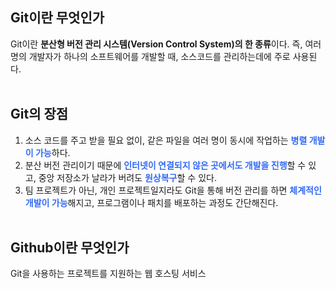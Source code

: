 ## Git이란 무엇인가

Git이란 **분산형 버전 관리 시스템(Version Control System)의 한 종류**이다. 즉, 여러 명의 개발자가 하나의 소프트웨어를 개발할 때, 소스코드를 관리하는데에 주로 사용된다.
<br>
<br>

## Git의 장점

1. 소스 코드를 주고 받을 필요 없이, 같은 파일을 여러 명이 동시에 작업하는 <span style="color: #336AF6">**병렬 개발이 가능**</span>하다.
2. 분산 버전 관리이기 때문에 <span style="color: #336AF6">**인터넷이 연결되지 않은 곳에서도 개발을 진행**</span>할 수 있고, 중앙 저장소가 날라가 버려도 <span style="color: #336AF6">**원상복구**</span>할 수 있다.
3. 팀 프로젝트가 아닌, 개인 프로젝트일지라도 Git을 통해 버전 관리를 하면 <span style="color: #336AF6">**체계적인 개발이 가능**</span>해지고, 프로그램이나 패치를 배포하는 과정도 간단해진다.
   <br>
   <br>

## Github이란 무엇인가

Git을 사용하는 프로젝트를 지원하는 웹 호스팅 서비스
